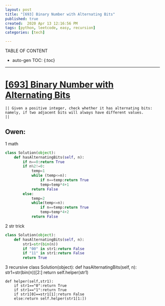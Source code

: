 ```yaml
---
layout: post
title: "[693] Binary Number with Alternating Bits"
published: true
created:  2020 Apr 13 12:16:56 PM
tags: [python, leetcode, easy, recursion]
categories: [tech]

---
```


TABLE OF CONTENT

* auto-gen TOC:
{:toc}

- - -

# [[693] Binary Number with Alternating Bits](https://leetcode.com/problems/binary-number-with-alternating-bits//)

    || Given a positive integer, check whether it has alternating bits: namely, if two adjacent bits will always have different values.
    || 
   
   
   
   
   

## Owen: 
1 math

```python
class Solution(object):
    def hasAlternatingBits(self, n):
        if n==0:return True
        if n%2!=0:
            temp=1
            while (temp<=n):
                if n==temp:return True
                temp=temp*4+1
            return False
        else:
            temp=2
            while(temp<=n):
                if n==temp:return True
                temp=temp*4+2
            return False
```
2 str trick

```python
class Solution(object):
    def hasAlternatingBits(self, n):
        str1=str(bin(n))
        if "00" in str1:return False
        if "11" in str1:return False
        return True
```

3 recursive
class Solution(object):
    def hasAlternatingBits(self, n):
        str1=str(bin(n))[2:]
        return self.helper(str1)

    def helper(self,str1):
        if str1=="0":return True
        if str1=="1":return True
        if str1[0]==str1[1]:return False
        else:return self.helper(str1[1:])
